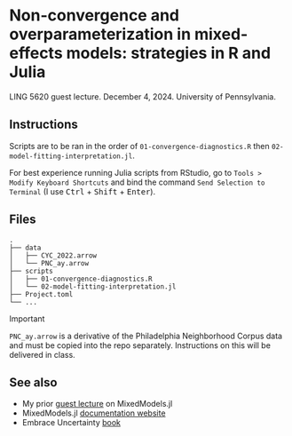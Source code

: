 # Non-convergence and overparameterization in mixed-effects models: strategies in R and Julia

LING 5620 guest lecture. December 4, 2024. University of Pennsylvania.

## Instructions

Scripts are to be ran in the order of `01-convergence-diagnostics.R` then `02-model-fitting-interpretation.jl`.

For best experience running Julia scripts from RStudio, go to `Tools > Modify Keyboard Shortcuts` and bind the command `Send Selection to Terminal` (I use <kbd>Ctrl</kbd> + <kbd>Shift</kbd> + <kbd>Enter</kbd>).

## Files

```
.
├── data
│   ├── CYC_2022.arrow
│   └── PNC_ay.arrow
├── scripts
│   ├── 01-convergence-diagnostics.R
│   └── 02-model-fitting-interpretation.jl
├── Project.toml
└── ...
```

> [!IMPORTANT]  
> `PNC_ay.arrow` is a derivative of the Philadelphia Neighborhood Corpus data and must be copied into the repo separately. Instructions on this will be delivered in class.

## See also

- My prior [guest lecture](https://github.com/yjunechoe/ling5620-julia-demo) on MixedModels.jl
- MixedModels.jl [documentation website](https://juliastats.org/MixedModels.jl/stable/)
- Embrace Uncertainty [book](https://embraceuncertaintybook.com/)
